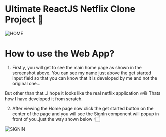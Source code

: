 # Ultimate ReactJS Netflix Clone Project 🚀

![HOME](/public/screenshots/homepage.png)

# How to use the Web App? 

1. Firstly, you will get to see the main home page as shown in the screenshot above. You can see my name just above the get started input field so that you can know that it is developed by me and not the original one...

But other than that...I hope it looks like the real netflix application 🔥😄 Thats how I have developed it from scratch.

2. After viewing the Home page now click the get started button on the center of the page and you will see the SignIn component will popup in front of you..just the way shown below 👇🏻

![SIGNIN](/public/screenshots/signinPage.png)